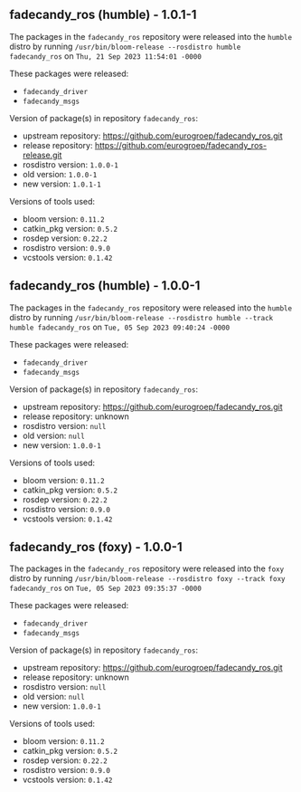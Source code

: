 ## fadecandy_ros (humble) - 1.0.1-1

The packages in the `fadecandy_ros` repository were released into the `humble` distro by running `/usr/bin/bloom-release --rosdistro humble fadecandy_ros` on `Thu, 21 Sep 2023 11:54:01 -0000`

These packages were released:
- `fadecandy_driver`
- `fadecandy_msgs`

Version of package(s) in repository `fadecandy_ros`:

- upstream repository: https://github.com/eurogroep/fadecandy_ros.git
- release repository: https://github.com/eurogroep/fadecandy_ros-release.git
- rosdistro version: `1.0.0-1`
- old version: `1.0.0-1`
- new version: `1.0.1-1`

Versions of tools used:

- bloom version: `0.11.2`
- catkin_pkg version: `0.5.2`
- rosdep version: `0.22.2`
- rosdistro version: `0.9.0`
- vcstools version: `0.1.42`


## fadecandy_ros (humble) - 1.0.0-1

The packages in the `fadecandy_ros` repository were released into the `humble` distro by running `/usr/bin/bloom-release --rosdistro humble --track humble fadecandy_ros` on `Tue, 05 Sep 2023 09:40:24 -0000`

These packages were released:
- `fadecandy_driver`
- `fadecandy_msgs`

Version of package(s) in repository `fadecandy_ros`:

- upstream repository: https://github.com/eurogroep/fadecandy_ros.git
- release repository: unknown
- rosdistro version: `null`
- old version: `null`
- new version: `1.0.0-1`

Versions of tools used:

- bloom version: `0.11.2`
- catkin_pkg version: `0.5.2`
- rosdep version: `0.22.2`
- rosdistro version: `0.9.0`
- vcstools version: `0.1.42`


## fadecandy_ros (foxy) - 1.0.0-1

The packages in the `fadecandy_ros` repository were released into the `foxy` distro by running `/usr/bin/bloom-release --rosdistro foxy --track foxy fadecandy_ros` on `Tue, 05 Sep 2023 09:35:37 -0000`

These packages were released:
- `fadecandy_driver`
- `fadecandy_msgs`

Version of package(s) in repository `fadecandy_ros`:

- upstream repository: https://github.com/eurogroep/fadecandy_ros.git
- release repository: unknown
- rosdistro version: `null`
- old version: `null`
- new version: `1.0.0-1`

Versions of tools used:

- bloom version: `0.11.2`
- catkin_pkg version: `0.5.2`
- rosdep version: `0.22.2`
- rosdistro version: `0.9.0`
- vcstools version: `0.1.42`


